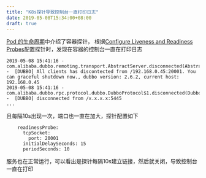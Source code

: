```yaml
---
title: "K8s探针导致控制台一直打印日志"
date: 2019-05-08T15:34:00+08:00
draft: true
---
```

[Pod 的生命周期](https://kubernetes.io/zh/docs/concepts/workloads/pods/pod-lifecycle/)中介绍了容器探针，
根据[Configure Liveness and Readiness Probes](https://kubernetes.io/docs/tasks/configure-pod-container/configure-liveness-readiness-probes/)配置探针时，发现在容器的控制台一直在打印日志

    2019-05-08 15:41:16 - com.alibaba.dubbo.remoting.transport.AbstractServer.disconnected(AbstractServer.java:205) -  [DUBBO] All clients has discontected from /192.168.0.45:20001. You can graceful shutdown now., dubbo version: 2.6.2, current host: 192.168.0.45
    2019-05-08 15:41:16 - com.alibaba.dubbo.rpc.protocol.dubbo.DubboProtocol$1.disconnected(DubboProtocol.java:127) -  [DUBBO] disconnected from /x.x.x.x:5445
    ...
且每隔10s出现一次，端口也一直在加大，探针配置如下

        readinessProbe:
          tcpSocket:
            port: 20001
          initialDelaySeconds: 15
          periodSeconds: 10

服务也在正常运行，可以看出是探针每隔10s建立链接，然后就关闭，导致控制台一直在打印
